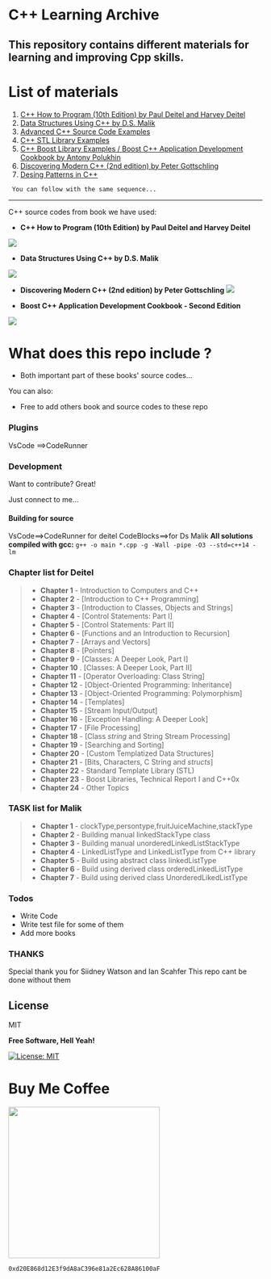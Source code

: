 # C++ Learning Archive

## This repository contains different materials for learning and improving Cpp skills.

# List of materials

1. [C++ How to Program (10th Edition) by Paul Deitel and Harvey Deitel](./Deitel/)
2. [Data Structures Using C++ by D.S. Malik](./Malik/)
3. [Advanced C++ Source Code Examples](./AdvancedCpp/)
4. [C++ STL Library Examples](./CppSTL/)
5. [C++ Boost Library Examples / Boost C++ Application Development Cookbook by Antony Polukhin ](./CppBoost/)
6. [Discovering Modern C++ (2nd edition) by Peter Gottschling](./DiscoveringModernCpp/)
7. [Desing Patterns in C++]()

` You can follow with the same sequence...`

---

C++ source codes from book we have used:

- **C++ How to Program (10th Edition) by Paul Deitel and Harvey Deitel**

![](./img/0.jpg)

- **Data Structures Using C++ by D.S. Malik**

![](./img/1.jpg)

- **Discovering Modern C++ (2nd edition) by Peter Gottschling**
  ![](./img/2.jpg)

- **Boost C++ Application Development Cookbook - Second Edition**

![](./img/3.jpg)

# What does this repo include ?

- Both important part of these books' source codes...

You can also:

- Free to add others book and source codes to these repo

### Plugins

VsCode ==>CodeRunner

### Development

Want to contribute? Great!

Just connect to me...

#### Building for source

VsCode==>CodeRunner for deitel
CodeBlocks==>for Ds Malik
**All solutions compiled with gcc:** `g++ -o main *.cpp -g -Wall -pipe -O3 --std=c++14 -lm`

### Chapter list for Deitel

> - **Chapter 1** - Introduction to Computers and C++
> - **Chapter 2** - [Introduction to C++ Programming]
> - **Chapter 3** - [Introduction to Classes, Objects and Strings]
> - **Chapter 4** - [Control Statements: Part I]
> - **Chapter 5** - [Control Statements: Part II]
> - **Chapter 6** - [Functions and an Introduction to Recursion]
> - **Chapter 7** - [Arrays and Vectors]
> - **Chapter 8** - [Pointers]
> - **Chapter 9** - [Classes: A Deeper Look, Part I]
> - **Chapter 10** . [Classes: A Deeper Look, Part II]
> - **Chapter 11** - [Operator Overloading: Class String]
> - **Chapter 12** - [Object-Oriented Programming: Inheritance]
> - **Chapter 13** - [Object-Oriented Programming: Polymorphism]
> - **Chapter 14** - [Templates]
> - **Chapter 15** - [Stream Input/Output]
> - **Chapter 16** - [Exception Handling: A Deeper Look]
> - **Chapter 17** - [File Processing]
> - **Chapter 18** - [Class *string* and String Stream Processing]
> - **Chapter 19** - [Searching and Sorting]
> - **Chapter 20** - [Custom Templatized Data Structures]
> - **Chapter 21** - [Bits, Characters, C String and *structs*]
> - **Chapter 22** - Standard Template Library (STL)
> - **Chapter 23** - Boost Libraries, Technical Report I and C++0x
> - **Chapter 24** - Other Topics

### TASK list for Malik

> - **Chapter 1** - clockType,persontype,fruitJuiceMachine,stackType
> - **Chapter 2** - Building manual linkedStackType class
> - **Chapter 3** - Building manual unorderedLinkedListStackType
> - **Chapter 4** - LinkedListType and LinkedListType from C++ library <list>
> - **Chapter 5** - Build using abstract class linkedListType
> - **Chapter 6** - Build using derived class orderedLinkedListType
> - **Chapter 7** - Build using derived class UnorderedLikedListType

### Todos

- Write Code
- Write test file for some of them
- Add more books

### THANKS

Special thank you for Siidney Watson and Ian Scahfer
This repo cant be done without them

## License

MIT

**Free Software, Hell Yeah!**

[![License: MIT](https://img.shields.io/badge/License-MIT-yellow.svg)](https://opensource.org/licenses/MIT)

# Buy Me Coffee

<img src="img/wallet.png" width="300">

`0xd20E868d12E3f9dA8aC396e81a2Ec628A86100aF`
